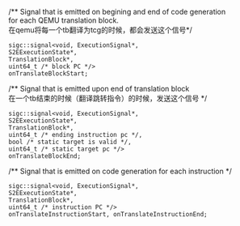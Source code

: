 /** Signal that is emitted on begining and end of code generation   
for each QEMU translation block.   
在qemu将每一个tb翻译为tcg的时候，都会发送这个信号*/    

	sigc::signal<void, ExecutionSignal*,    
	S2EExecutionState*,   
	TranslationBlock*,   
	uint64_t /* block PC */>   
	onTranslateBlockStart;   

/** Signal that is emitted upon end of translation block    
在一个tb结束的时候（翻译跳转指令）的时候，发送这个信号 */     
  
	sigc::signal<void, ExecutionSignal*,    
	S2EExecutionState*,   
	TranslationBlock*,   
	uint64_t /* ending instruction pc */,   
	bool /* static target is valid */,   
	uint64_t /* static target pc */>    
	onTranslateBlockEnd;      


/** Signal that is emitted on code generation for each instruction */   

	sigc::signal<void, ExecutionSignal*,   
	S2EExecutionState*,   
	TranslationBlock*,      
	uint64_t /* instruction PC */>   
	onTranslateInstructionStart, onTranslateInstructionEnd;  

